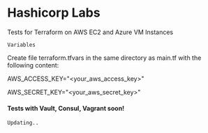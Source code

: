 # Hashicorp Labs

Tests for Terraform on AWS EC2 and Azure VM Instances

`Variables`

Create file terraform.tfvars in the same directory as main.tf with the following content:

AWS_ACCESS_KEY="<your_aws_access_key>"

AWS_SECRET_KEY="<your_aws_secret_key>"

#### Tests with Vault, Consul, Vagrant soon!

`Updating..`